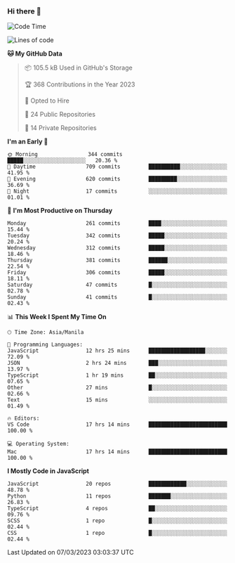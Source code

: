 ### Hi there 👋

<!--START_SECTION:waka-->
![Code Time](http://img.shields.io/badge/Code%20Time-132%20hrs%2021%20mins-blue)

![Lines of code](https://img.shields.io/badge/From%20Hello%20World%20I%27ve%20Written-8.2%20million%20lines%20of%20code-blue)

**🐱 My GitHub Data** 

> 📦 105.5 kB Used in GitHub's Storage 
 > 
> 🏆 368 Contributions in the Year 2023
 > 
> 💼 Opted to Hire
 > 
> 📜 24 Public Repositories 
 > 
> 🔑 14 Private Repositories 
 > 
**I'm an Early 🐤** 

```text
🌞 Morning                344 commits         █████░░░░░░░░░░░░░░░░░░░░   20.36 % 
🌆 Daytime                709 commits         ██████████░░░░░░░░░░░░░░░   41.95 % 
🌃 Evening                620 commits         █████████░░░░░░░░░░░░░░░░   36.69 % 
🌙 Night                  17 commits          ░░░░░░░░░░░░░░░░░░░░░░░░░   01.01 % 
```
📅 **I'm Most Productive on Thursday** 

```text
Monday                   261 commits         ████░░░░░░░░░░░░░░░░░░░░░   15.44 % 
Tuesday                  342 commits         █████░░░░░░░░░░░░░░░░░░░░   20.24 % 
Wednesday                312 commits         █████░░░░░░░░░░░░░░░░░░░░   18.46 % 
Thursday                 381 commits         ██████░░░░░░░░░░░░░░░░░░░   22.54 % 
Friday                   306 commits         █████░░░░░░░░░░░░░░░░░░░░   18.11 % 
Saturday                 47 commits          █░░░░░░░░░░░░░░░░░░░░░░░░   02.78 % 
Sunday                   41 commits          █░░░░░░░░░░░░░░░░░░░░░░░░   02.43 % 
```


📊 **This Week I Spent My Time On** 

```text
🕑︎ Time Zone: Asia/Manila

💬 Programming Languages: 
JavaScript               12 hrs 25 mins      ██████████████████░░░░░░░   72.09 % 
JSON                     2 hrs 24 mins       ███░░░░░░░░░░░░░░░░░░░░░░   13.97 % 
TypeScript               1 hr 19 mins        ██░░░░░░░░░░░░░░░░░░░░░░░   07.65 % 
Other                    27 mins             █░░░░░░░░░░░░░░░░░░░░░░░░   02.66 % 
Text                     15 mins             ░░░░░░░░░░░░░░░░░░░░░░░░░   01.49 % 

🔥 Editors: 
VS Code                  17 hrs 14 mins      █████████████████████████   100.00 % 

💻 Operating System: 
Mac                      17 hrs 14 mins      █████████████████████████   100.00 % 
```

**I Mostly Code in JavaScript** 

```text
JavaScript               20 repos            ████████████░░░░░░░░░░░░░   48.78 % 
Python                   11 repos            ███████░░░░░░░░░░░░░░░░░░   26.83 % 
TypeScript               4 repos             ██░░░░░░░░░░░░░░░░░░░░░░░   09.76 % 
SCSS                     1 repo              █░░░░░░░░░░░░░░░░░░░░░░░░   02.44 % 
CSS                      1 repo              █░░░░░░░░░░░░░░░░░░░░░░░░   02.44 % 
```




 Last Updated on 07/03/2023 03:03:37 UTC
<!--END_SECTION:waka-->

